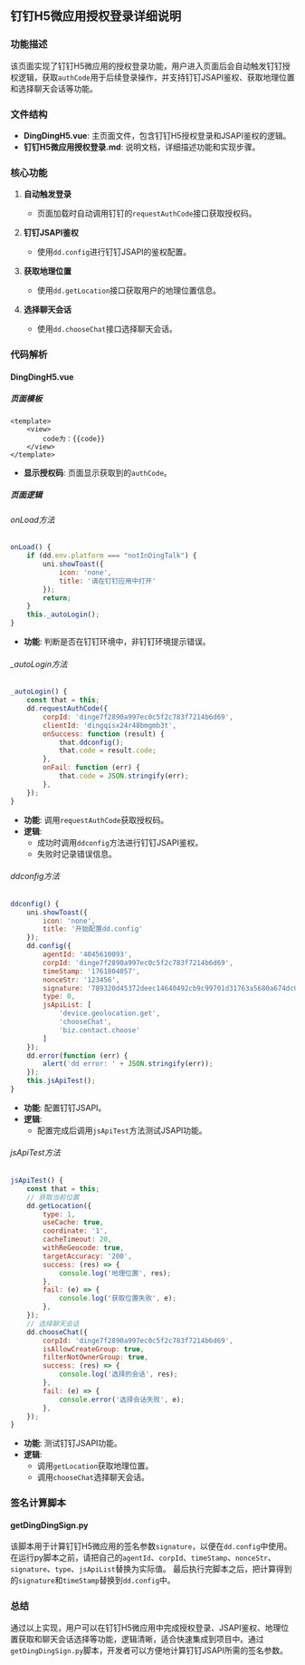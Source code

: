 ## 钉钉H5微应用授权登录详细说明

### 功能描述
该页面实现了钉钉H5微应用的授权登录功能，用户进入页面后会自动触发钉钉授权逻辑，获取`authCode`用于后续登录操作，并支持钉钉JSAPI鉴权、获取地理位置和选择聊天会话等功能。

### 文件结构
- **DingDingH5.vue**: 主页面文件，包含钉钉H5授权登录和JSAPI鉴权的逻辑。
- **钉钉H5微应用授权登录.md**: 说明文档，详细描述功能和实现步骤。

### 核心功能
1. **自动触发登录**
   - 页面加载时自动调用钉钉的`requestAuthCode`接口获取授权码。

2. **钉钉JSAPI鉴权**
   - 使用`dd.config`进行钉钉JSAPI的鉴权配置。

3. **获取地理位置**
   - 使用`dd.getLocation`接口获取用户的地理位置信息。

4. **选择聊天会话**
   - 使用`dd.chooseChat`接口选择聊天会话。

### 代码解析

#### DingDingH5.vue
##### 页面模板
```vue
<template>
	<view>
		code为：{{code}}
	</view>
</template>
```
- **显示授权码**: 页面显示获取到的`authCode`。

##### 页面逻辑
###### onLoad方法
```javascript
onLoad() {
	if (dd.env.platform === "notInDingTalk") {
		uni.showToast({
			icon: 'none',
			title: '请在钉钉应用中打开'
		});
		return;
	}
	this._autoLogin();
}
```
- **功能**: 判断是否在钉钉环境中，非钉钉环境提示错误。

###### _autoLogin方法
```javascript
_autoLogin() {
	const that = this;
	dd.requestAuthCode({
		corpId: 'dinge7f2890a997ec0c5f2c783f7214b6d69',
		clientId: 'dingqisx24r48bmgmb3t',
		onSuccess: function (result) {
			that.ddconfig();
			that.code = result.code;
		},
		onFail: function (err) {
			that.code = JSON.stringify(err);
		},
	});
}
```
- **功能**: 调用`requestAuthCode`获取授权码。
- **逻辑**:
  - 成功时调用`ddconfig`方法进行钉钉JSAPI鉴权。
  - 失败时记录错误信息。

###### ddconfig方法
```javascript
ddconfig() {
	uni.showToast({
		icon: 'none',
		title: '开始配置dd.config'
	});
	dd.config({
		agentId: '4045610093',
		corpId: 'dinge7f2890a997ec0c5f2c783f7214b6d69',
		timeStamp: '1761804057',
		nonceStr: '123456',
		signature: '789320d45372deec14640492cb9c99701d31763a5680a674dc09222c0193d7c6',
		type: 0,
		jsApiList: [
			'device.geolocation.get',
			'chooseChat',
			'biz.contact.choose'
		]
	});
	dd.error(function (err) {
		alert('dd error: ' + JSON.stringify(err));
	});
	this.jsApiTest();
}
```
- **功能**: 配置钉钉JSAPI。
- **逻辑**:
  - 配置完成后调用`jsApiTest`方法测试JSAPI功能。

###### jsApiTest方法
```javascript
jsApiTest() {
	const that = this;
	// 获取当前位置
	dd.getLocation({
		type: 1,
		useCache: true,
		coordinate: '1',
		cacheTimeout: 20,
		withReGeocode: true,
		targetAccuracy: '200',
		success: (res) => {
			console.log('地理位置', res);
		},
		fail: (e) => {
			console.log('获取位置失败', e);
		},
	});
	// 选择聊天会话
	dd.chooseChat({
		corpId: 'dinge7f2890a997ec0c5f2c783f7214b6d69',
		isAllowCreateGroup: true,
		filterNotOwnerGroup: true,
		success: (res) => {
			console.log('选择的会话', res);
		},
		fail: (e) => {
			console.error('选择会话失败', e);
		},
	});
}
```
- **功能**: 测试钉钉JSAPI功能。
- **逻辑**:
  - 调用`getLocation`获取地理位置。
  - 调用`chooseChat`选择聊天会话。

### 签名计算脚本

#### getDingDingSign.py
该脚本用于计算钉钉H5微应用的签名参数`signature`，以便在`dd.config`中使用。
在运行py脚本之前，请把自己的`agentId`、`corpId`、`timeStamp`、`nonceStr`、`signature`、`type`、`jsApiList`替换为实际值。
最后执行完脚本之后，把计算得到的`signature`和`timeStamp`替换到`dd.config`中。


### 总结
通过以上实现，用户可以在钉钉H5微应用中完成授权登录、JSAPI鉴权、地理位置获取和聊天会话选择等功能，逻辑清晰，适合快速集成到项目中。通过`getDingDingSign.py`脚本，开发者可以方便地计算钉钉JSAPI所需的签名参数。